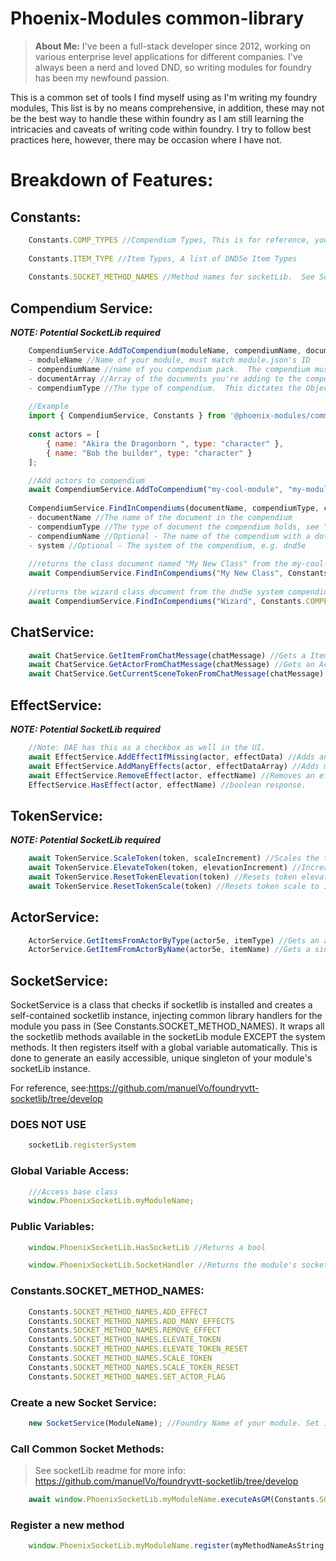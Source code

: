# Phoenix-Modules common-library

>**About Me:** I've been a full-stack developer since 2012, working on various enterprise level applications for
different companies. I've always been a nerd and loved DND, so writing modules for foundry has been my newfound passion.



This is a common set of tools I find myself using as I'm writing my foundry modules, This list is by no means comprehensive,
in addition, these may not be the best way to handle these within foundry as I am still learning the intricacies and caveats of
writing code within foundry. I try to follow best practices here, however, there may be occasion where I have not. 



# Breakdown of Features:

## Constants:

```javascript
    Constants.COMP_TYPES //Compendium Types, This is for reference, you can also use CONST.COMPENDIUM_DOCUMENT_TYPES from foundry
    
    Constants.ITEM_TYPE //Item Types, A list of DND5e Item Types
    
    Constants.SOCKET_METHOD_NAMES //Method names for socketLib.  See Socket Section.
```

## Compendium Service:

***NOTE: Potential SocketLib required***
```javascript
    CompendiumService.AddToCompendium(moduleName, compendiumName, documentArray, compendiumType) //Add Items to a compendium pack
    - moduleName //Name of your module, must match module.json's ID
    - compendiumName //name of you compendium pack.  The compendium must exist(Be defined in the module.json AND have the corresponding .db file
    - documentArray //Array of the documents you're adding to the compendium
    - compendiumType //The type of compendium.  This dictates the Object type that's added to the compendium.  Must match Type of compendium
    
    //Example
    import { CompendiumService, Constants } from '@phoenix-modules/common-library';
    
    const actors = [
        { name: "Akira the Dragonborn ", type: "character" },
        { name: "Bob the builder", type: "character" }
    ];

    //Add actors to compendium
    await CompendiumService.AddToCompendium("my-cool-module", "my-module-actors", actors, Constants.COMPENDIUM_TYPES.Actor);
    
    CompendiumService.FindInCompendiums(documentName, compendiumType, compendiumName, system) //Search inside compendiums
    - documentName //The name of the document in the compendium
    - compendiumType //The type of document the compendium holds, see "Constants" section above
    - compendiumName //Optional - The name of the compendium with a dot notation, e.g.   my-module.my-compendium
    - system //Optional - The system of the compendium, e.g. dnd5e
    
    //returns the class document named "My New Class" from the my-cool-module.my-module-classes compendium
    await CompendiumService.FindInCompendiums("My New Class", Constants.COMPENDIUM_TYPES.Item, "my-cool-module.my-module-classes");
    
    //returns the wizard class document from the dnd5e system compendiums
    await CompendiumService.FindInCompendiums("Wizard", Constants.COMPENDIUM_TYPES.Item, undefined, Constants.GAME_SYSTEM.dnd5e);
```

## ChatService:

```javascript
    await ChatService.GetItemFromChatMessage(chatMessage) //Gets a Item5e document from the chat message
    await ChatService.GetActorFromChatMessage(chatMessage) //Gets an Actor5e document from the chat message, this will always return the speaker
    await ChatService.GetCurrentSceneTokenFromChatMessage(chatMessage) //Gets the token of the speaker of the chatMessage
```

## EffectService:

***NOTE: Potential SocketLib required***
```javascript
    //Note: DAE has this as a checkbox as well in the UI.
    await EffectService.AddEffectIfMissing(actor, effectData) //Adds an effect to an actor if it doesn't already have it
    await EffectService.AddManyEffects(actor, effectDataArray) //Adds multiple effects, does not duplicate
    await EffectService.RemoveEffect(actor, effectName) //Removes an effect by name
    EffectService.HasEffect(actor, effectName) //boolean response.
```

## TokenService:

***NOTE: Potential SocketLib required***
```javascript
    await TokenService.ScaleToken(token, scaleIncrement) //Scales the token texture (I use in flight module)
    await TokenService.ElevateToken(token, elevationIncrement) //Increases the elevation of the token, (Unit of measure is dictated elsewhere)
    await TokenService.ResetTokenElevation(token) //Resets token elevation to 0
    await TokenService.ResetTokenScale(token) //Resets token scale to 1
```

## ActorService:

```javascript
    ActorService.GetItemsFromActorByType(actor5e, itemType) //Gets an array of items from the actor by the item type
    ActorService.GetItemFromActorByName(actor5e, itemName) //Gets a single item from the actor by name
```

## SocketService:

SocketService is a class that checks if socketlib is installed and creates a self-contained socketlib instance, injecting common library handlers
for the module you pass in (See Constants.SOCKET_METHOD_NAMES).  It wraps all the socketlib methods available in the socketLib module EXCEPT the system methods.
It then registers itself with a global variable automatically. This is done to generate an easily accessible, unique singleton of your module's socketLib instance.

For reference, see:https://github.com/manuelVo/foundryvtt-socketlib/tree/develop

### DOES NOT USE
```javascript
    socketLib.registerSystem
```

### Global Variable Access:
```javascript
    ///Access base class
    window.PhoenixSocketLib.myModuleName;
```

### Public Variables:

```javascript
    window.PhoenixSocketLib.HasSocketLib //Returns a bool

    window.PhoenixSocketLib.SocketHandler //Returns the module's socketLib instance
```


### Constants.SOCKET_METHOD_NAMES:
```javascript
    Constants.SOCKET_METHOD_NAMES.ADD_EFFECT
    Constants.SOCKET_METHOD_NAMES.ADD_MANY_EFFECTS
    Constants.SOCKET_METHOD_NAMES.REMOVE_EFFECT
    Constants.SOCKET_METHOD_NAMES.ELEVATE_TOKEN
    Constants.SOCKET_METHOD_NAMES.ELEVATE_TOKEN_RESET
    Constants.SOCKET_METHOD_NAMES.SCALE_TOKEN
    Constants.SOCKET_METHOD_NAMES.SCALE_TOKEN_RESET
    Constants.SOCKET_METHOD_NAMES.SET_ACTOR_FLAG
```


### Create a new Socket Service:
```javascript
    new SocketService(ModuleName); //Foundry Name of your module. Set in module.json. REQUIRED
```

### Call Common Socket Methods:
>See socketLib readme for more info: https://github.com/manuelVo/foundryvtt-socketlib/tree/develop
```javascript
    await window.PhoenixSocketLib.myModuleName.executeAsGM(Constants.SOCKET_METHOD_NAMES.ADD_EFFECT, actor5e, myEffectData);
```

### Register a new method
```javascript
    window.PhoenixSocketLib.myModuleName.register(myMethodNameAsString, myMethod);
```

